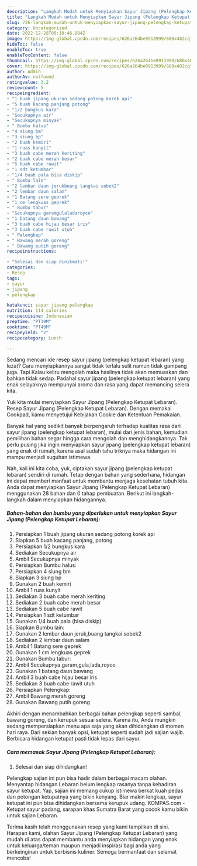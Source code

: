 ```yaml
---
description: "Langkah Mudah untuk Menyiapkan Sayur Jipang (Pelengkap Ketupat Lebaran) yang Enak, Buat Buka Puasa}"
title: "Langkah Mudah untuk Menyiapkan Sayur Jipang (Pelengkap Ketupat Lebaran) yang Enak, Buat Buka Puasa}"
slug: 726-langkah-mudah-untuk-menyiapkan-sayur-jipang-pelengkap-ketupat-lebaran-yang-enak-buat-buka-puasa
category: Uncategorized
date: 2022-12-28T05:10:46.884Z
image: https://img-global.cpcdn.com/recipes/626a264be0913999/680x482cq70/sayur-jipang-pelengkap-ketupat-lebaran-foto-resep-utama.jpg
hideToc: false
enableToc: true
enableTocContent: false
thumbnail: https://img-global.cpcdn.com/recipes/626a264be0913999/680x482cq70/sayur-jipang-pelengkap-ketupat-lebaran-foto-resep-utama.jpg
cover: https://img-global.cpcdn.com/recipes/626a264be0913999/680x482cq70/sayur-jipang-pelengkap-ketupat-lebaran-foto-resep-utama.jpg
author: Admin
authorAv: notfound
ratingvalue: 3.2
reviewcount: 5
recipeingredient:
- "1 buah jipang ukuran sedang potong korek api"
- "5 buah kacang panjang potong"
- "1/2 bungkus kara"
- "Secukupnya air"
- "Secukupnya minyak"
- " Bumbu halus"
- "4 siung bm"
- "3 siung bp"
- "2 buah kemiri"
- "1 ruas kunyit"
- "3 buah cabe merah keriting"
- "2 buah cabe merah besar"
- "5 buah cabe rawit"
- "1 sdt ketumbar"
- "1/4 buah pala bisa diskip"
- " Bumbu lain"
- "2 lembar daun jerukbuang tangkai sobek2"
- "2 lembar daun salam"
- "1 Batang sere geprek"
- "1 cm lengkuas geprek"
- " Bumbu tabur"
- "Secukupnya garamgulaladaroyco"
- "1 batang daun bawang"
- "3 buah cabe hijau besar iris"
- "3 buah cabe rawit utuh"
- " Pelengkap"
- " Bawang merah goreng"
- " Bawang putih goreng"
recipeinstructions:

- "Selesai dan siap dinikmati!"
categories:
- Resep
tags:
- sayur
- jipang
- pelengkap

katakunci: sayur jipang pelengkap 
nutrition: 114 calories
recipecuisine: Indonesian
preptime: "PT39M"
cooktime: "PT49M"
recipeyield: "2"
recipecategory: Lunch

---
```



Sedang mencari ide resep sayur jipang (pelengkap ketupat lebaran) yang lezat? Cara menyiapkannya sangat tidak terlalu sulit namun tidak gampang juga. Tapi Kalau keliru mengolah maka hasilnya tidak akan memuaskan dan bahkan tidak sedap. Padahal sayur jipang (pelengkap ketupat lebaran) yang enak selayaknya mempunyai aroma dan rasa yang dapat memancing selera kita.


Yuk kita mulai menyiapkan Sayur Jipang (Pelengkap Ketupat Lebaran). Resep Sayur Jipang (Pelengkap Ketupat Lebaran). Dengan memakai Cookpad, kamu menyetujui Kebijakan Cookie dan Ketentuan Pemakaian.

Banyak hal yang sedikit banyak berpengaruh terhadap kualitas rasa dari sayur jipang (pelengkap ketupat lebaran), mulai dari jenis bahan, kemudian pemilihan bahan segar hingga cara mengolah dan menghidangkannya. Tak perlu pusing jika ingin menyiapkan sayur jipang (pelengkap ketupat lebaran) yang enak di rumah, karena asal sudah tahu triknya maka hidangan ini mampu menjadi suguhan istimewa.


Nah, kali ini kita coba, yuk, ciptakan sayur jipang (pelengkap ketupat lebaran) sendiri di rumah. Tetap dengan bahan yang sederhana, hidangan ini dapat memberi manfaat untuk membantu menjaga kesehatan tubuh kita. Anda dapat menyiapkan Sayur Jipang (Pelengkap Ketupat Lebaran) menggunakan 28 bahan dan 0 tahap pembuatan. Berikut ini langkah-langkah dalam menyiapkan hidangannya.

<!--inarticleads1-->

##### Bahan-bahan dan bumbu yang diperlukan untuk menyiapkan Sayur Jipang (Pelengkap Ketupat Lebaran):

1. Persiapkan 1 buah jipang ukuran sedang potong korek api
1. Siapkan 5 buah kacang panjang, potong
1. Persiapkan 1/2 bungkus kara
1. Sediakan Secukupnya air
1. Ambil Secukupnya minyak
1. Persiapkan  Bumbu halus:
1. Persiapkan 4 siung bm
1. Siapkan 3 siung bp
1. Gunakan 2 buah kemiri
1. Ambil 1 ruas kunyit
1. Sediakan 3 buah cabe merah keriting
1. Sediakan 2 buah cabe merah besar
1. Sediakan 5 buah cabe rawit
1. Persiapkan 1 sdt ketumbar
1. Gunakan 1/4 buah pala (bisa diskip)
1. Siapkan  Bumbu lain:
1. Gunakan 2 lembar daun jeruk,buang tangkai sobek2
1. Sediakan 2 lembar daun salam
1. Ambil 1 Batang sere geprek
1. Gunakan 1 cm lengkuas geprek
1. Gunakan  Bumbu tabur:
1. Ambil Secukupnya garam,gula,lada,royco
1. Gunakan 1 batang daun bawang
1. Ambil 3 buah cabe hijau besar iris
1. Sediakan 3 buah cabe rawit utuh
1. Persiapkan  Pelengkap:
1. Ambil  Bawang merah goreng
1. Gunakan  Bawang putih goreng


Akhiri dengan menambahkan berbagai bahan pelengkap seperti sambal, bawang goreng, dan kerupuk sesuai selera. Karena itu, Anda mungkin sedang mempersiapkan menu apa saja yang akan dihidangkan di momen hari raya. Dari sekian banyak opsi, ketupat seperti sudah jadi sajian wajib. Berbicara hidangan ketupat pasti tidak lepas dari sayur. 

<!--inarticleads2-->

##### Cara memasak Sayur Jipang (Pelengkap Ketupat Lebaran):


1. Selesai dan siap dihidangkan!

Pelengkap sajian ini pun bisa hadir dalam berbagai macam olahan. Menyantap hidangan Lebaran belum lengkap rasanya tanpa kehadiran sayur ketupat. Yap, sajian ini memang cukup istimewa berkat kuah pedas dan potongan ketupatnya yang bikin kenyang. Biar makin lengkap, sayur ketupat ini pun bisa dihidangkan bersama kerupuk udang. KOMPAS.com - Ketupat sayur padang, sarapan khas Sumatra Barat yang cocok kamu bikin untuk sajian Lebaran. 

Terima kasih telah menggunakan resep yang kami tampilkan di sini. Harapan kami, olahan Sayur Jipang (Pelengkap Ketupat Lebaran) yang mudah di atas dapat membantu anda menyiapkan hidangan yang enak untuk keluarga/teman maupun menjadi inspirasi bagi anda yang berkeinginan untuk berbisnis kuliner. Semoga bermanfaat dan selamat mencoba!
